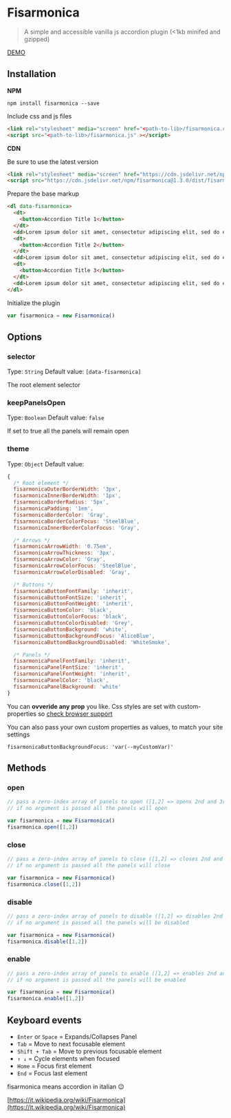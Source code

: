 # Fisarmonica
> A simple and accessible vanilla js accordion plugin (<1kb minifed and gzipped)

[DEMO](https://fisarmonica.netlify.com/)

## Installation

**NPM**

```shell
npm install fisarmonica --save
```

Include css and js files

```html
<link rel="stylesheet" media="screen" href="<path-to-lib>/fisarmonica.css" />
<script src="<path-to-lib>/fisarmonica.js" ></script>
```

**CDN**

Be sure to use the latest version

```html
<link rel="stylesheet" media="screen" href="https://cdn.jsdelivr.net/npm/fisarmonica@1.3.0/dist/fisarmonica.min.css" />
<script src="https://cdn.jsdelivr.net/npm/fisarmonica@1.3.0/dist/fisarmonica.min.js" ></script>
```

Prepare the base markup

```html
<dl data-fisarmonica>
  <dt>
    <button>Accordion Title 1</button>
  </dt>
  <dd>Lorem ipsum dolor sit amet, consectetur adipiscing elit, sed do eiusmod tempor incididunt ut labore et dolore magna aliqua. Ut enim ad minim veniam, quis nostrud exercitation ullamco laboris nisi ut aliquip ex ea commodo consequat.</dd>
  <dt>
    <button>Accordion Title 2</button>
  </dt>
  <dd>Lorem ipsum dolor sit amet, consectetur adipiscing elit, sed do eiusmod tempor incididunt ut labore et dolore magna aliqua. Ut enim ad minim veniam, quis nostrud exercitation ullamco laboris nisi ut aliquip ex ea commodo consequat.</dd>
  <dt>
    <button>Accordion Title 3</button>
  </dt>
  <dd>Lorem ipsum dolor sit amet, consectetur adipiscing elit, sed do eiusmod tempor incididunt ut labore et dolore magna aliqua. Ut enim ad minim veniam, quis nostrud exercitation ullamco laboris nisi ut aliquip ex ea commodo consequat.</dd>
</dl>
```

Initialize the plugin

```js
var fisarmonica = new Fisarmonica()
```

## Options

### selector
Type: `String`
Default value: `[data-fisarmonica]`

The root element selector

### keepPanelsOpen
Type: `Boolean`
Default value: `false`

If set to true all the panels will remain open

### theme
Type: `Object`
Default value:

```js
{
  /* Root element */
  fisarmonicaOuterBorderWidth: '3px',
  fisarmonicaInnerBorderWidth: '1px',
  fisarmonicaBorderRadius: '5px',
  fisarmonicaPadding: '1em',
  fisarmonicaBorderColor: 'Gray',
  fisarmonicaBorderColorFocus: 'SteelBlue',
  fisarmonicaInnerBorderColorFocus: 'Gray',

  /* Arrows */
  fisarmonicaArrowWidth: '0.75em',
  fisarmonicaArrowThickness: '3px',
  fisarmonicaArrowColor: 'Gray',
  fisarmonicaArrowColorFocus: 'SteelBlue',
  fisarmonicaArrowColorDisabled: 'Gray',

  /* Buttons */
  fisarmonicaButtonFontFamily: 'inherit',
  fisarmonicaButtonFontSize: 'inherit',
  fisarmonicaButtonFontWeight: 'inherit',
  fisarmonicaButtonColor: 'black',
  fisarmonicaButtonColorFocus: 'black',
  fisarmonicaButtonColorDisabled: 'Grey',
  fisarmonicaButtonBackground: 'white',
  fisarmonicaButtonBackgroundFocus: 'AliceBlue',
  fisarmonicaButtondBackgroundDisabled: 'WhiteSmoke',

  /* Panels */
  fisarmonicaPanelFontFamily: 'inherit',
  fisarmonicaPanelFontSize: 'inherit',
  fisarmonicaPanelFontWeight: 'inherit',
  fisarmonicaPanelColor: 'black',
  fisarmonicaPanelBackground: 'white'
}
```

You can **ovveride any prop** you like. Css styles are set with custom-properties so [check browser support](https://caniuse.com/#feat=css-variables)

You can also pass your own custom properties as values, to match your site settings

`fisarmonicaButtonBackgroundFocus: 'var(--myCustomVar)'`


## Methods

### open

```js
// pass a zero-index array of panels to open ([1,2] => opens 2nd and 3rd panel)
// if no argument is passed all the panels will open

var fisarmonica = new Fisarmonica()
fisarmonica.open([1,2])
```

### close

```js
// pass a zero-index array of panels to close ([1,2] => closes 2nd and 3rd panel)
// if no argument is passed all the panels will close

var fisarmonica = new Fisarmonica()
fisarmonica.close([1,2])
```


### disable

```js
// pass a zero-index array of panels to disable ([1,2] => disables 2nd and 3rd panel)
// if no argument is passed all the panels will be disabled

var fisarmonica = new Fisarmonica()
fisarmonica.disable([1,2])
```

### enable

```js
// pass a zero-index array of panels to enable ([1,2] => enables 2nd and 3rd panel)
// if no argument is passed all the panels will be enabled

var fisarmonica = new Fisarmonica()
fisarmonica.enable([1,2])
```

## Keyboard events

* `Enter` or `Space` = Expands/Collapses Panel
* `Tab` = Move to next focusable element
* `Shift + Tab` = Move to previous focusable element
* `↑ ↓` = Cycle elements when focused
* `Home` = Focus first element
* `End` = Focus last element


fisarmonica means accordion in italian 😉

[https://it.wikipedia.org/wiki/Fisarmonica](https://it.wikipedia.org/wiki/Fisarmonica)